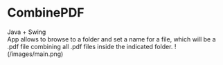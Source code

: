 # CombinePDF
Java + Swing <br />
App allows to browse to a folder and set a name for a file, which will be a .pdf file combining all .pdf files inside the indicated folder.
!(/images/main.png)
